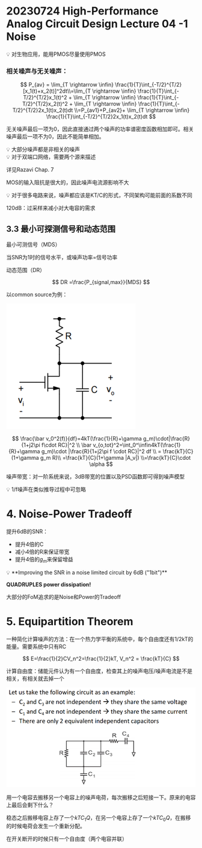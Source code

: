 # 20230724 High-Performance Analog Circuit Design Lecture 04 -1 Noise

<aside>
💡 对生物应用，能用PMOS尽量使用PMOS

</aside>

### 相关噪声与无关噪声：

$$
P_{av} = \lim_{T \rightarrow \infin} \frac{1}{T}\int_{-T/2}^{T/2}[x_1(t)+x_2(t)]^2dt\\=\lim_{T \rightarrow \infin} \frac{1}{T}\int_{-T/2}^{T/2}x_1(t)^2 + \lim_{T \rightarrow \infin} \frac{1}{T}\int_{-T/2}^{T/2}x_2(t)^2 +  \lim_{T \rightarrow \infin} \frac{1}{T}\int_{-T/2}^{T/2}2x_1(t)x_2(t)dt \\=P_{av1}+P_{av2}+  \lim_{T \rightarrow \infin} \frac{1}{T}\int_{-T/2}^{T/2}2x_1(t)x_2(t)dt
$$

无关噪声最后一项为0，因此直接通过两个噪声的功率谱密度函数相加即可。相关噪声最后一项不为0，因此不能简单相加。

<aside>
💡 大部分噪声都是非相关的噪声

</aside>

<aside>
💡 对于双端口网络，需要两个源来描述

</aside>

详见Razavi Chap. 7

MOS的输入阻抗是很大的，因此噪声电流源影响不大

<aside>
💡 对于很多电路来说，噪声都应该是KT/C的形式，不同架构可能前面的系数不同

</aside>

120dB：过采样来减小对大电容的需求

## 3.3 最小可探测信号和动态范围

最小可测信号（MDS）

当SNR为1时的信号水平，或噪声功率=信号功率

动态范围（DR）

$$
DR =\frac{P_{signal,max}}{MDS}
$$

以common source为例：

![Untitled](IMAGE/Untitled.png)

$$
\frac{\bar v_0^2(f)}{df}=4kT(\frac{1}{R}+\gamma g_m)\cdot|\frac{R}{1+j2\pi f\cdot RC}|^2 \\ \bar v_{o,tot}^2=\int_0^\infin4kT(\frac{1}{R}+\gamma g_m)\cdot |\frac{R}{1+j2\pi f \cdot RC}|^2 df \\ = \frac{kT}{C}(1+\gamma g_m R)\\ =\frac{kT}{C}(1+\gamma |A_v|) \\=\frac{kT}{C}\cdot \alpha
$$

噪声带宽：对一阶系统来说，3dB带宽的位置以及PSD函数即可得到噪声模型

<aside>
💡 1/f噪声在类似推导过程中可忽略

</aside>

# 4. Noise-Power Tradeoff

提升6dB的SNR：

- 提升4倍的C
- 减小4倍的R来保证带宽
- 提升4倍的$g_m$来保留增益

<aside>
💡 **Improving the SNR in a noise limited circuit by 6dB ("1bit")**

**QUADRUPLES power dissipation!**

</aside>

大部分的FoM追求的是Noise和Power的Tradeoff

# 5. **Equipartition Theorem**

一种简化计算噪声的方法：在一个热力学平衡的系统中，每个自由度还有1/2kT的能量。需要系统中只有RC

$$
E=\frac{1}{2}CV_n^2=\frac{1}{2}kT, V_n^2 = \frac{kT}{C}
$$

计算自由度：储能元件认为有一个自由度，检查其上的噪声电压/噪声电流是不是相关，有相关就去掉一个

![Untitled](IMAGE/Untitled%201.png)

用一个电容去搬移另一个电容上的噪声电荷，每次搬移之后短接一下。原来的电容上最后会剩下什么？

稳态之后搬移电容上存了一个$kTC_1Q$，在另一个电容上存了一个$kTC_0Q$，在搬移的时候电荷会发生一个重新分配。

在开关断开的时候只有一个自由度（两个电容并联）